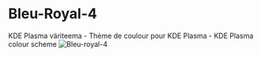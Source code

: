 # Bleu-Royal-4
KDE Plasma väriteema - Thème de coulour pour KDE Plasma - KDE Plasma colour scheme
![Bleu-royal-4](https://user-images.githubusercontent.com/73434605/165267556-8b0cc4b0-065d-40de-8562-2b8571a35650.png)
